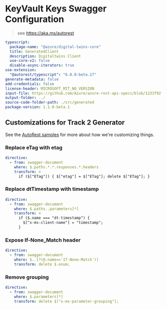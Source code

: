 # KeyVault Keys Swagger Configuration

> see https://aka.ms/autorest

```yaml
typescript:
  package-name: "@azure/digital-twins-core"
  title: GeneratedClient
  description: Digitaltwins Client
  use-core-v2: false
  disable-async-iterators: true
use-extension:
  "@autorest/typescript": "6.0.0-beta.17"
generate-metadata: false
add-credentials: false
license-header: MICROSOFT_MIT_NO_VERSION
input-file: https://github.com/Azure/azure-rest-api-specs/blob/1233f92f47db0cc4201cb4065180d9f4b67d2b6b/specification/digitaltwins/data-plane/Microsoft.DigitalTwins/preview/2021-06-30-preview/digitaltwins.json
output-folder: ../
source-code-folder-path: ./src/generated
package-version: 1.1.0-beta.1
```

## Customizations for Track 2 Generator

See the [AutoRest samples](https://github.com/Azure/autorest/tree/master/Samples/3b-custom-transformations)
for more about how we're customizing things.

### Replace eTag with etag

```yaml
directive:
  - from: swagger-document
    where: $.paths.*.*.responses.*.headers
    transform: >
      if ($["ETag"]) { $["etag"] = $["ETag"]; delete $["ETag"]; }
```

### Replace dtTimestamp with timestamp

```yaml
directive:
  - from: swagger-document
    where: $.paths..parameters[*]
    transform: >
      if ($.name === "dt-timestamp") {
        $["x-ms-client-name"] = "timestamp";
      }
```

### Expose If-None_Match header

```yaml
directive:
  - from: swagger-document
    where: $..[?(@.name=='If-None-Match')]
    transform: delete $.enum;
```

### Remove grouping

```yaml
directive:
  - from: swagger-document
    where: $.parameters[*]
    transform: delete $["x-ms-parameter-grouping"];
```
